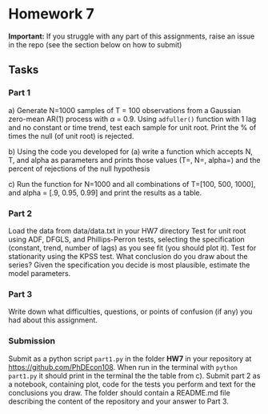 # Homework 7

__Important:__ If you struggle with any part of this assignments, raise an issue in the repo (see the section below on how to submit)

## Tasks


### Part 1

a) Generate N=1000 samples of T = 100 observations from a Gaussian zero-mean AR(1) process with $\alpha$ = 0.9. Using `adfuller()` function with 1 lag and no constant or time trend, test each sample for unit root. Print the % of times the null (of unit root) is rejected.

b) Using the code you developed for (a) write a function which accepts  N, T, and alpha as parameters and prints those values (T=, N=, alpha=) and the percent of rejections of the null hypothesis

c) Run the function for N=1000 and all combinations of T=[100, 500, 1000], and alpha = [.9, 0.95, 0.99] and print the results as a table.


### Part 2
Load the data from data/data.txt in your HW7 directory Test for unit root using ADF, DFGLS, and Phillips-Perron tests, selecting the specification (constant, trend, number of lags) as you see fit (you should plot it). Test for stationarity using the KPSS test. What conclusion do you draw about the series? Given the specification you decide is most plausible, estimate the model parameters.

### Part 3

Write down what difficulties, questions, or points of confusion (if any) you had about this assignment.


### Submission
Submit as a python script `part1.py` in the folder __HW7__ in your repository at https://github.com/PhDEcon108.  When run in the terminal with `python part1.py` it should print in the terminal the the table from c). Submit part 2 as a notebook, containing plot, code for the tests you perform and text for the conclusions you draw. The folder should contain a README.md file describing the content of the repository and your answer to Part 3. 